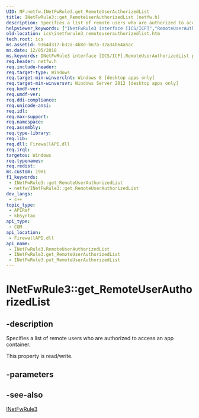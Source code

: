 ```yaml
---
UID: NF:netfw.INetFwRule3.get_RemoteUserAuthorizedList
title: INetFwRule3::get_RemoteUserAuthorizedList (netfw.h)
description: Specifies a list of remote users who are authorized to access an app container.
helpviewer_keywords: ["INetFwRule3 interface [ICS/ICF]","RemoteUserAuthorizedList property","INetFwRule3.RemoteUserAuthorizedList","INetFwRule3.get_RemoteUserAuthorizedList","INetFwRule3::RemoteUserAuthorizedList","INetFwRule3::get_RemoteUserAuthorizedList","INetFwRule3::put_RemoteUserAuthorizedList","RemoteUserAuthorizedList property [ICS/ICF]","RemoteUserAuthorizedList property [ICS/ICF]","INetFwRule3 interface","get_RemoteUserAuthorizedList","ics.inetfwrule3_remoteuserauthorizedlist","netfw/INetFwRule3::RemoteUserAuthorizedList","netfw/INetFwRule3::get_RemoteUserAuthorizedList","netfw/INetFwRule3::put_RemoteUserAuthorizedList"]
old-location: ics\inetfwrule3_remoteuserauthorizedlist.htm
tech.root: ics
ms.assetid: 9364d317-b32a-4b8d-b67a-32a34b64a5ac
ms.date: 12/05/2018
ms.keywords: INetFwRule3 interface [ICS/ICF],RemoteUserAuthorizedList property, INetFwRule3.RemoteUserAuthorizedList, INetFwRule3.get_RemoteUserAuthorizedList, INetFwRule3::RemoteUserAuthorizedList, INetFwRule3::get_RemoteUserAuthorizedList, INetFwRule3::put_RemoteUserAuthorizedList, RemoteUserAuthorizedList property [ICS/ICF], RemoteUserAuthorizedList property [ICS/ICF],INetFwRule3 interface, get_RemoteUserAuthorizedList, ics.inetfwrule3_remoteuserauthorizedlist, netfw/INetFwRule3::RemoteUserAuthorizedList, netfw/INetFwRule3::get_RemoteUserAuthorizedList, netfw/INetFwRule3::put_RemoteUserAuthorizedList
req.header: netfw.h
req.include-header: 
req.target-type: Windows
req.target-min-winverclnt: Windows 8 [desktop apps only]
req.target-min-winversvr: Windows Server 2012 [desktop apps only]
req.kmdf-ver: 
req.umdf-ver: 
req.ddi-compliance: 
req.unicode-ansi: 
req.idl: 
req.max-support: 
req.namespace: 
req.assembly: 
req.type-library: 
req.lib: 
req.dll: FirewallAPI.dll
req.irql: 
targetos: Windows
req.typenames: 
req.redist: 
ms.custom: 19H1
f1_keywords:
 - INetFwRule3::get_RemoteUserAuthorizedList
 - netfw/INetFwRule3::get_RemoteUserAuthorizedList
dev_langs:
 - c++
topic_type:
 - APIRef
 - kbSyntax
api_type:
 - COM
api_location:
 - FirewallAPI.dll
api_name:
 - INetFwRule3.RemoteUserAuthorizedList
 - INetFwRule3.get_RemoteUserAuthorizedList
 - INetFwRule3.put_RemoteUserAuthorizedList
---
```


# INetFwRule3::get_RemoteUserAuthorizedList


## -description

Specifies a list of remote users who are authorized to access an app container.

This property is read/write.

## -parameters

## -see-also

<a href="/previous-versions/windows/desktop/api/netfw/nn-netfw-inetfwrule3">INetFwRule3</a>